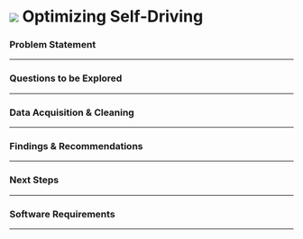 # ![](https://ga-dash.s3.amazonaws.com/production/assets/logo-9f88ae6c9c3871690e33280fcf557f33.png) Optimizing Self-Driving

### Problem Statement
---





### Questions to be Explored
---







### Data Acquisition & Cleaning
---





### Findings & Recommendations
---







### Next Steps
---








### Software Requirements
---

